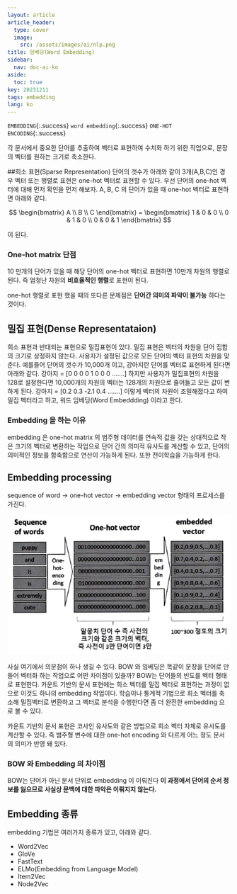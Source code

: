 ```yaml
---
layout: article
article_header:
  type: cover
  image:
    src: /assets/images/ai/nlp.png
title: 임베딩(Word Embedding)
sidebar:
  nav: doc-ai-ko
aside:
  toc: true
key: 20231211
tags: embedding
lang: ko
---
```


`EMBEDDING`{:.success} `word embedding`{:.success} `ONE-HOT ENCODING`{:.success}

각 문서에서 중요한 단어를 추출하여 벡터로 표현하여 수치화 하기 위한 작업으로, 문장의 벡터를 원하는 크기로 축소한다.

<!--more-->

##희소 표현(Sparse Representation)
단어의 갯수가 아래와 같이 3개(A,B,C)인 경우 벡터 또는 행렬로 표현은 one-hot 벡터로 표현할 수 있다.
우선 단어의 one-hot 벡터에 대해 먼저 확인을 먼저 해보자.
A, B, C 의 단어가 있을 때 one-hot 벡터로 표현하면 아래와 같다.

$$
\begin{bmatrix} A \\ B \\ C \end{bmatrix} = \begin{bmatrix} 1 & 0 & 0 \\ 0 & 1 & 0 \\ 0 & 0 & 1 \end{bmatrix}
$$

이 된다.

### One-hot matrix 단점
10 만개의 단어가 있을 때 해당 단어의 one-hot 벡터로 표현하면 10만개 차원의 행렬로 된다. 즉 엄청난 차원의 **비효율적인 행렬**로 표현이 된다.

one-hot 행렬로 표현 했을 때의 또다른 문제점은 **단어간 의미의 파악이 불가능** 하다는 것이다.

## 밀집 표현(Dense Representataion)
희소 표현과 반대되는 표현으로 밀집표현이 있다. 밀집 표현은 벡터의 차원을 단어 집합의 크기로 상정하지 않는다. 사용자가 설정된 값으로 모든 단어의 벡터 표현의 차원을 맞춘다.
예를들어 단어의 갯수가 10,000개 이고, 강아지란 단어를 벡터로 표현하게 된다면 아래와 같다.
강아지 = [0 0 0 0 1 0 0 0  .......]
하지만 사용자가 밀집표현의 차원을 128로 설정한다면 10,000개의 차원의 벡터는 128개의 차원으로 줄어들고 모든 값이 변하게 된다.
강아지 = [0.2 0.3 -2.1 0.4 .......]
이렇게 벡터의 차원이 조밀해졌다고 하여 밀집 벡터라고 하고, 워드 임베딩(Word Embeddding) 이라고 한다.

### Embedding 을 하는 이유
embedding 은 one-hot matrix 의 범주형 데이터를 연속적 값을 갖는 상대적으로 작은 크기의 벡터로 변환하는 작업으로 단어 간의 의미적 유사도를 계산할 수 있고, 단어의 의미적인 정보를 함축함으로 연산이 가능하게 된다. 또한 전이학습을 가능하게 한다.

## Embedding processing
sequence of word -> one-hot vector -> embedding vector 형태의 프로세스를 가진다.

![embedding_process](/assets/images/ai/embedding_process.png)

사실 여기에서 의문점이 하나 생길 수 있다. BOW 와 임베딩은 똑같이 문장을 단어로 만들어 벡터화 하는 작업으로 어떤 차이점이 있을까? BOW는 단어들의 빈도를 벡터 형태로 표현한다. 카운트 기반의 문서 표현에는 희소 벡터를 밀집 벡터로 표현하는 과정이 없으로 이것도 하나의 embedding 작업이다. 학습이나 통계적 기법으로 희소 벡터를 축소해 밀집벡터로 변환하고 그 벡터로 분석을 수행한다면 좀 더 완전한 embedding 으로 볼 수 있다.

카운트 기반의 문서 표현은 코사인 유사도와 같은 방법으로 희소 벡터 자체로 유사도를 계산할 수 있다. 즉 범주형 변수에 대한 one-hot encoding 와 다르게 어느 정도 문서의 의미가 반영 돼 있다.
### BOW 와 Embedding 의 차이점
BOW는 단어가 아닌 문서 단위로 embedding 이 이뤄진다 **이 과정에서 단어의 순서 정보를 잃으므로 사실상 문백에 대한 파악은 이뤄지지 않는다.**

## Embedding 종류
embedding 기법은 여러가지 종류가 있고, 아래와 같다.
- Word2Vec
- GloVe
- FastText
- ELMo(Embedding from Language Model)
- Item2Vec
- Node2Vec

